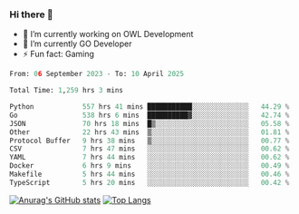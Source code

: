 ### Hi there 👋 

- 🔭 I’m currently working on OWL Development
- 🌱 I’m currently GO Developer
-  ⚡ Fun fact: Gaming
  
  <!--
- 👯 I’m looking to collaborate on ...
- 🤔 I’m looking for help with ...
- 💬 Ask me about ...
- 📫 How to reach me: ...
- 😄 Pronouns: ...
-->

<!--START_SECTION:waka-->

```python
From: 06 September 2023 - To: 10 April 2025

Total Time: 1,259 hrs 3 mins

Python            557 hrs 41 mins ███████████░░░░░░░░░░░░░░   44.29 %
Go                538 hrs 6 mins  ██████████▓░░░░░░░░░░░░░░   42.74 %
JSON              70 hrs 18 mins  █▒░░░░░░░░░░░░░░░░░░░░░░░   05.58 %
Other             22 hrs 43 mins  ▒░░░░░░░░░░░░░░░░░░░░░░░░   01.81 %
Protocol Buffer   9 hrs 38 mins   ▒░░░░░░░░░░░░░░░░░░░░░░░░   00.77 %
CSV               7 hrs 47 mins   ░░░░░░░░░░░░░░░░░░░░░░░░░   00.62 %
YAML              7 hrs 44 mins   ░░░░░░░░░░░░░░░░░░░░░░░░░   00.62 %
Docker            6 hrs 9 mins    ░░░░░░░░░░░░░░░░░░░░░░░░░   00.49 %
Makefile          5 hrs 44 mins   ░░░░░░░░░░░░░░░░░░░░░░░░░   00.46 %
TypeScript        5 hrs 20 mins   ░░░░░░░░░░░░░░░░░░░░░░░░░   00.42 %
```

<!--END_SECTION:waka-->

[![Anurag's GitHub stats](https://github-readme-stats.vercel.app/api?username=aebalz&show_icons=true&theme=codeSTACKr)](https://github.com/anuraghazra/github-readme-stats)
[![Top Langs](https://github-readme-stats.vercel.app/api/top-langs/?username=aebalz&layout=compact&card_width=350&theme=codeSTACKr)](https://github.com/anuraghazra/github-readme-stats)
<!-- [![Readme Card](https://github-readme-stats.vercel.app/api/pin/?username=aebalz&repo=go-gin-gone&show_owner=true)](https://github.com/anuraghazra/github-readme-stats)-->
